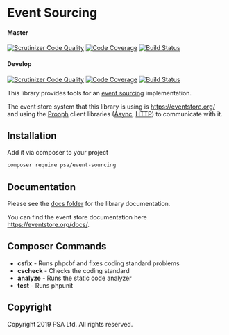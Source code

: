 # Event Sourcing

#### Master
[![Scrutinizer Code Quality](https://scrutinizer-ci.com/g/World-Architects/event-sourcing/badges/quality-score.png?b=master&s=f2ff1c59bed4eae0fd4795da471bcb38a06cb453)](https://scrutinizer-ci.com/g/World-Architects/event-sourcing/?branch=master)
[![Code Coverage](https://scrutinizer-ci.com/g/World-Architects/event-sourcing/badges/coverage.png?b=master&s=de38bdfbf8e6c052af203814564c5e19447d7e8c)](https://scrutinizer-ci.com/g/World-Architects/event-sourcing/?branch=master)
[![Build Status](https://scrutinizer-ci.com/g/World-Architects/event-sourcing/badges/build.png?b=master&s=becdf285e3dd06c23fef5911157c946349c893d8)](https://scrutinizer-ci.com/g/World-Architects/event-sourcing/build-status/master)

#### Develop
[![Scrutinizer Code Quality](https://scrutinizer-ci.com/g/World-Architects/event-sourcing/badges/quality-score.png?b=develop&s=f2ff1c59bed4eae0fd4795da471bcb38a06cb453)](https://scrutinizer-ci.com/g/World-Architects/event-sourcing/?branch=develop)
[![Code Coverage](https://scrutinizer-ci.com/g/World-Architects/event-sourcing/badges/coverage.png?b=develop&s=de38bdfbf8e6c052af203814564c5e19447d7e8c)](https://scrutinizer-ci.com/g/World-Architects/event-sourcing/?branch=develop)
[![Build Status](https://scrutinizer-ci.com/g/World-Architects/event-sourcing/badges/build.png?b=develop&s=becdf285e3dd06c23fef5911157c946349c893d8)](https://scrutinizer-ci.com/g/World-Architects/event-sourcing/build-status/develop)

This library provides tools for an [event sourcing](https://martinfowler.com/eaaDev/EventSourcing.html) implementation.

The event store system that this library is using is https://eventstore.org/ and using the [Prooph](https://github.com/prooph) client libraries ([Async](https://github.com/prooph/event-store-client), [HTTP](https://github.com/prooph/event-store-http-client)) to communicate with it. 

## Installation

Add it via composer to your project

```sh
composer require psa/event-sourcing
```

## Documentation

Please see the [docs folder](./docs/index.md) for the library documentation.

You can find the event store documentation here https://eventstore.org/docs/.

## Composer Commands

* **csfix** - Runs phpcbf and fixes coding standard problems
* **cscheck** - Checks the coding standard
* **analyze** - Runs the static code analyzer
* **test** - Runs phpunit

## Copyright

Copyright 2019 PSA Ltd. All rights reserved.
